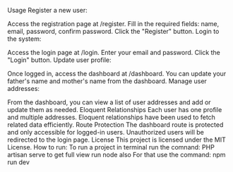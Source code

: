 Usage
Register a new user:

Access the registration page at /register.
Fill in the required fields: name, email, password, confirm password.
Click the "Register" button.
Login to the system:

Access the login page at /login.
Enter your email and password.
Click the "Login" button.
Update user profile:

Once logged in, access the dashboard at /dashboard.
You can update your father's name and mother's name from the dashboard.
Manage user addresses:

From the dashboard, you can view a list of user addresses and add or update them as needed.
Eloquent Relationships
Each user has one profile and multiple addresses.
Eloquent relationships have been used to fetch related data efficiently.
Route Protection
The dashboard route is protected and only accessible for logged-in users.
Unauthorized users will be redirected to the login page.
License
This project is licensed under the MIT License.
How to run:
To run a project in terminal run the comnand:
PHP artisan serve
to get full view run node also
For that use the command:
npm run dev
